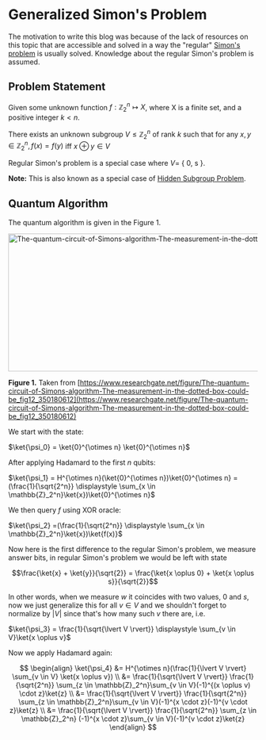 # Generalized Simon's Problem

The motivation to write this blog was because of the lack of resources on this topic that are accessible and solved in a way the "regular" [Simon's problem](https://en.wikipedia.org/wiki/Simon%27s_problem) is usually solved. Knowledge about the regular Simon's problem is assumed. 

## Problem Statement 
Given some unknown function $f: \mathbb{Z}_2^n \mapsto X$, where X is a finite set, and a positive integer $k<n$. 

There exists an unknown subgroup $V \leq \mathbb{Z}_2^n$ of rank $k$ such that for any $x, y \in \mathbb{Z}^n_2, f(x) = f(y)$ iff $x \oplus y \in V$

Regular Simon's problem is a special case where $V =$ \{ 0, s \}. 

**Note:** This is also known as a special case of [Hidden Subgroup Problem](https://en.wikipedia.org/wiki/Hidden_subgroup_problem). 


## Quantum Algorithm 
The quantum algorithm is given in the Figure 1. 

<img width="827" height="278" alt="The-quantum-circuit-of-Simons-algorithm-The-measurement-in-the-dotted-box-could-be" src="https://github.com/user-attachments/assets/95bbd475-2f0e-4826-88b4-5552e23b4df9" />

**Figure 1.** Taken from [https://www.researchgate.net/figure/The-quantum-circuit-of-Simons-algorithm-The-measurement-in-the-dotted-box-could-be_fig12_350180612](https://www.researchgate.net/figure/The-quantum-circuit-of-Simons-algorithm-The-measurement-in-the-dotted-box-could-be_fig12_350180612)

We start with the state: 

$\ket{\psi_0} = \ket{0}^{\otimes n} \ket{0}^{\otimes n}$

After applying Hadamard to the first $n$ qubits: 

$\ket{\psi_1} = H^{\otimes n}(\ket{0}^{\otimes n})\ket{0}^{\otimes n} = (\frac{1}{\sqrt{2^n}} \displaystyle \sum_{x \in \mathbb{Z}_2^n}\ket{x})\ket{0}^{\otimes n}$

We then query $f$ using XOR oracle: 

$\ket{\psi_2} =(\frac{1}{\sqrt{2^n}} \displaystyle \sum_{x \in \mathbb{Z}_2^n}\ket{x})\ket{f(x)}$

Now here is the first difference to the regular Simon's problem, we measure answer bits, in regular Simon's problem we would be left with state 

$$\frac{\ket{x} + \ket{y}}{\sqrt{2}} = \frac{\ket{x \oplus 0} + \ket{x \oplus s}}{\sqrt{2}}$$ 

In other words, when we measure $w$ it coincides with two values, $0$ and $s$, now we just generalize this for all $v \in V$ and we shouldn't forget to normalize by $\lvert V \rvert$ since that's how many such $v$ there are, i.e.

$\ket{\psi_3} = \frac{1}{\sqrt{\lvert V \rvert}} \displaystyle \sum_{v \in V}\ket{x \oplus v}$  

Now we apply Hadamard again: 

$$
\begin{align}
    \ket{\psi_4} &= H^{\otimes n}(\frac{1}{\lvert V \rvert} \sum_{v \in V} \ket{x \oplus v}) \\
                 &= \frac{1}{\sqrt{\lvert V \rvert}} \frac{1}{\sqrt{2^n}}  \sum_{z \in \mathbb{Z}_2^n}\sum_{v \in V}(-1)^{(x \oplus v) \cdot z}\ket{z} \\ 
                &= \frac{1}{\sqrt{\lvert V \rvert}} \frac{1}{\sqrt{2^n}}  \sum_{z \in \mathbb{Z}_2^n}\sum_{v \in V}(-1)^{x \cdot z}(-1)^{v \cdot z}\ket{z} \\ 
                 &= \frac{1}{\sqrt{\lvert V \rvert}} \frac{1}{\sqrt{2^n}} \sum_{z \in \mathbb{Z}_2^n} (-1)^{x \cdot z}\sum_{v \in V}(-1)^{v \cdot z}\ket{z}
\end{align} 
$$ 

